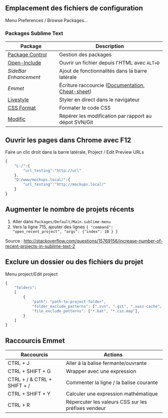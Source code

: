 ## Emplacement des fichiers de configuration

Menu Preferences / Browse Packages...

### Packages Sublime Text

Package         | Description
----------------|-------------------------------------
[Package Control](http://wbond.net/sublime_packages/package_control/installation) | Gestion des packages
[Open-Include](https://github.com/SublimeText/Open-Include) | Ouvrir un fichier depuis l'HTML avec `ALT+D`
_SideBar Enhancement_                                       | Ajout de fonctionnalités dans la barre latérale
_Emmet_                                                     | Écriture raccourcie ([Documentation](http://docs.emmet.io/), [Cheat-sheet](http://docs.emmet.io/cheat-sheet/)) 
[Livestyle](http://livestyle.emmet.io/) | Styler en direct dans le navigateur
[CSS Format](https://sublime.wbond.net/packages/CSS%20Format) | Formater le code CSS
[Modific](https://sublime.wbond.net/packages/Modific) | Répérer les modification par rapport au dépot SVN/Git



## Ouvrir les pages dans Chrome avec F12

Faire un clic droit dans la barre latérale, Project / Edit Preview URLs

```js
{
    "L:/":{
        "url_testing":"http://url"
    },
    "D:/www/mockups.local/":{
        "url_testing":"http://mockups.local/"
    }
}
```


## Augmenter le nombre de projets récents

1. Aller dans `Packages/Default/Main.sublime-menu`
2. Vers la ligne 715, ajouter des lignes  `{ "command": "open_recent_project", "args": {"index": 10 } }`

Source : http://stackoverflow.com/questions/15769156/increase-number-of-recent-projects-in-sublime-text-2


## Exclure un dossier ou des fichiers du projet

Menu project/Edit project

```js
{
	"folders":
	[
		{
			"path": "path-to-project-folder",
			"folder_exclude_patterns": [".svn", ".git", ".sass-cache", "node_modules"],
			"file_exclude_patterns": ["*.bat", "*.css.map"],
		}
	]
}
```



## Raccourcis Emmet

Raccourcis | Actions
-----------|--------
CTRL + J   | Aller à la balise fermante/ouvrante
CTRL + SHIFT + G | Wrapper avec une expression
CTRL + / & CTRL + SHIFT + / | Commenter la ligne / la balise courante
CTRL + SHIFT + Y | Calculer une expression mathématique
CTRL + R | Répercuter les valeurs CSS sur les préfixes vendeur
